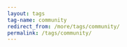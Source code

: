 ```yaml
---
layout: tags
tag-name: community
redirect_from: /more/tags/community/
permalink: /tags/community/
---
```


